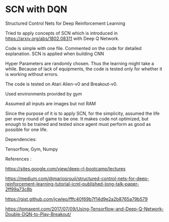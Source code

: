 # SCN with DQN
Structured Control Nets for Deep Reinforcement Learning

Tried to apply concepts of SCN which is introduced in https://arxiv.org/abs/1802.08311 with Deep Q Network.

Code is simple with one file. Commented on the code for detailed explanation.
SCN is applied when building CNN

Hyper Parameters are randomly chosen. Thus the learning might take a while.
Because of lack of equipments, the code is tested only for whether it is working without errors.

The code is tested on Atari Alien-v0 and Breakout-v0.

Used environments provided by gym

Assumed all inputs are images but not RAM

Since the purpose of it is to apply SCN, for the simplicity, assumed the life per every round of game to be one.
It makes code not optimized, but enough to be trained and tested since agent must perform as good as possible for one life.


Dependencies:

Tensorflow, Gym, Numpy


References :

https://sites.google.com/view/deep-rl-bootcamp/lectures

https://medium.com/@mariosrouji/structured-control-nets-for-deep-reinforcement-learning-tutorial-icml-published-long-talk-paper-2ff99a73c8b

https://gist.github.com/jcwleo/fffc40f69b7f14d9e2a2b8765a79b579

https://tomaxent.com/2017/07/09/Using-Tensorflow-and-Deep-Q-Network-Double-DQN-to-Play-Breakout/
